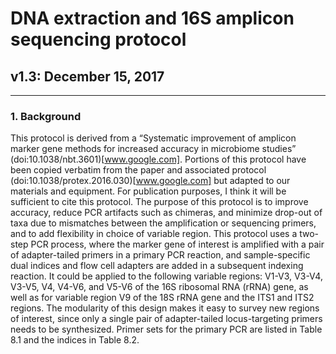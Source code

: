 # DNA extraction and 16S amplicon sequencing protocol 
## v1.3: December 15, 2017

***

### 1. Background
This protocol is derived from a “Systematic improvement of amplicon marker gene methods for increased accuracy in microbiome studies” (doi:10.1038/nbt.3601)[www.google.com]. Portions of this protocol have been copied verbatim from the paper and associated protocol (doi:10.1038/protex.2016.030)[www.google.com] but adapted to our materials and equipment. For publication purposes, I think it will be sufficient to cite this protocol.
The purpose of this protocol is to improve accuracy, reduce PCR artifacts such as chimeras, and minimize drop-out of taxa due to mismatches between the amplification or sequencing primers, and to add flexibility in choice of variable region.
This protocol uses a two-step PCR process, where the marker gene of interest is amplified with a pair of adapter-tailed primers in a primary PCR reaction, and sample-specific dual indices and flow cell adapters are added in a subsequent indexing reaction. It could be applied to the following variable regions: V1-V3, V3-V4, V3-V5, V4, V4-V6, and V5-V6 of the 16S ribosomal RNA (rRNA) gene, as well as for variable region V9 of the 18S rRNA gene and the ITS1 and ITS2 regions. The modularity of this design makes it easy to survey new regions of interest, since only a single pair of adapter-tailed locus-targeting primers needs to be synthesized. Primer sets for the primary PCR are listed in Table 8.1 and the indices in Table 8.2.

